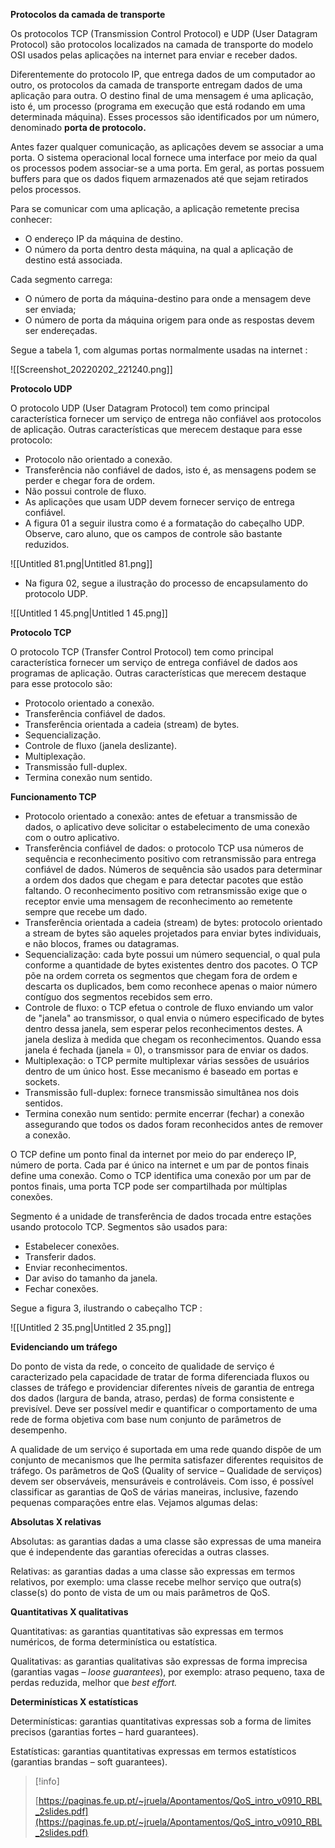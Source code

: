 **Protocolos da camada de transporte**

Os protocolos TCP (Transmission Control Protocol) e UDP (User Datagram Protocol) são protocolos localizados na camada de transporte do modelo OSI usados pelas aplicações na internet para enviar e receber dados.

Diferentemente do protocolo IP, que entrega dados de um computador ao outro, os protocolos da camada de transporte entregam dados de uma aplicação para outra. O destino final de uma mensagem é uma aplicação, isto é, um processo (programa em execução que está rodando em uma determinada máquina). Esses processos são identificados por um número, denominado **porta de protocolo.**

Antes fazer qualquer comunicação, as aplicações devem se associar a uma porta. O sistema operacional local fornece uma interface por meio da qual os processos podem associar-se a uma porta. Em geral, as portas possuem buffers para que os dados fiquem armazenados até que sejam retirados pelos processos.

Para se comunicar com uma aplicação, a aplicação remetente precisa conhecer:

- O endereço IP da máquina de destino.
- O número da porta dentro desta máquina, na qual a aplicação de destino está associada.

Cada segmento carrega:

- O número de porta da máquina-destino para onde a mensagem deve ser enviada;
- O número de porta da máquina origem para onde as respostas devem ser endereçadas.

Segue a tabela 1, com algumas portas normalmente usadas na internet :

![[Screenshot_20220202_221240.png]]

**Protocolo UDP**

O protocolo UDP (User Datagram Protocol) tem como principal característica fornecer um serviço de entrega não confiável aos protocolos de aplicação. Outras características que merecem destaque para esse protocolo:

- Protocolo não orientado a conexão.
- Transferência não confiável de dados, isto é, as mensagens podem se perder e chegar fora de ordem.
- Não possui controle de fluxo.
- As aplicações que usam UDP devem fornecer serviço de entrega confiável.
- A figura 01 a seguir ilustra como é a formatação do cabeçalho UDP. Observe, caro aluno, que os campos de controle são bastante reduzidos.

![[Untitled 81.png|Untitled 81.png]]

- Na figura 02, segue a ilustração do processo de encapsulamento do protocolo UDP.

![[Untitled 1 45.png|Untitled 1 45.png]]

**Protocolo TCP**

O protocolo TCP (Transfer Control Protocol) tem como principal característica fornecer um serviço de entrega confiável de dados aos programas de aplicação. Outras características que merecem destaque para esse protocolo são:

- Protocolo orientado a conexão.
- Transferência confiável de dados.
- Transferência orientada a cadeia (stream) de bytes.
- Sequencialização.
- Controle de fluxo (janela deslizante).
- Multiplexação.
- Transmissão full-duplex.
- Termina conexão num sentido.

**Funcionamento TCP**

- Protocolo orientado a conexão: antes de efetuar a transmissão de dados, o aplicativo deve solicitar o estabelecimento de uma conexão com o outro aplicativo.
- Transferência confiável de dados: o protocolo TCP usa números de sequência e reconhecimento positivo com retransmissão para entrega confiável de dados. Números de sequência são usados para determinar a ordem dos dados que chegam e para detectar pacotes que estão faltando. O reconhecimento positivo com retransmissão exige que o receptor envie uma mensagem de reconhecimento ao remetente sempre que recebe um dado.
- Transferência orientada a cadeia (stream) de bytes: protocolo orientado a stream de bytes são aqueles projetados para enviar bytes individuais, e não blocos, frames ou datagramas.
- Sequencialização: cada byte possui um número sequencial, o qual pula conforme a quantidade de bytes existentes dentro dos pacotes. O TCP põe na ordem correta os segmentos que chegam fora de ordem e descarta os duplicados, bem como reconhece apenas o maior número contíguo dos segmentos recebidos sem erro.
- Controle de fluxo: o TCP efetua o controle de fluxo enviando um valor de "janela" ao transmissor, o qual envia o número especificado de bytes dentro dessa janela, sem esperar pelos reconhecimentos destes. A janela desliza à medida que chegam os reconhecimentos. Quando essa janela é fechada (janela = 0), o transmissor para de enviar os dados.
- Multiplexação: o TCP permite multiplexar várias sessões de usuários dentro de um único host. Esse mecanismo é baseado em portas e sockets.
- Transmissão full-duplex: fornece transmissão simultânea nos dois sentidos.
- Termina conexão num sentido: permite encerrar (fechar) a conexão assegurando que todos os dados foram reconhecidos antes de remover a conexão.

O TCP define um ponto final da internet por meio do par endereço IP, número de porta. Cada par é único na internet e um par de pontos finais define uma conexão. Como o TCP identifica uma conexão por um par de pontos finais, uma porta TCP pode ser compartilhada por múltiplas conexões.

Segmento é a unidade de transferência de dados trocada entre estações usando protocolo TCP. Segmentos são usados para:

- Estabelecer conexões.
- Transferir dados.
- Enviar reconhecimentos.
- Dar aviso do tamanho da janela.
- Fechar conexões.

Segue a figura 3, ilustrando o cabeçalho TCP :

![[Untitled 2 35.png|Untitled 2 35.png]]

**Evidenciando um tráfego**

Do ponto de vista da rede, o conceito de qualidade de serviço é caracterizado pela capacidade de tratar de forma diferenciada fluxos ou classes de tráfego e providenciar diferentes níveis de garantia de entrega dos dados (largura de banda, atraso, perdas) de forma consistente e previsível. Deve ser possível medir e quantificar o comportamento de uma rede de forma objetiva com base num conjunto de parâmetros de desempenho.

A qualidade de um serviço é suportada em uma rede quando dispõe de um conjunto de mecanismos que lhe permita satisfazer diferentes requisitos de tráfego. Os parâmetros de QoS (Quality of service – Qualidade de serviços) devem ser observáveis, mensuráveis e controláveis. Com isso, é possível classificar as garantias de QoS de várias maneiras, inclusive, fazendo pequenas comparações entre elas. Vejamos algumas delas:

**Absolutas X relativas**

Absolutas: as garantias dadas a uma classe são expressas de uma maneira que é independente das garantias oferecidas a outras classes.

Relativas: as garantias dadas a uma classe são expressas em termos relativos, por exemplo: uma classe recebe melhor serviço que outra(s) classe(s) do ponto de vista de um ou mais parâmetros de QoS.

**Quantitativas X qualitativas**

Quantitativas: as garantias quantitativas são expressas em termos numéricos, de forma determinística ou estatística.

Qualitativas: as garantias qualitativas são expressas de forma imprecisa (garantias vagas – _loose guarantees_), por exemplo: atraso pequeno, taxa de perdas reduzida, melhor que _best effort._

**Determinísticas X estatísticas**

Determinísticas: garantias quantitativas expressas sob a forma de limites precisos (garantias fortes – hard guarantees).

Estatísticas: garantias quantitativas expressas em termos estatísticos (garantias brandas – soft guarantees).

> [!info]  
>  
> [https://paginas.fe.up.pt/~jruela/Apontamentos/QoS_intro_v0910_RBL_2slides.pdf](https://paginas.fe.up.pt/~jruela/Apontamentos/QoS_intro_v0910_RBL_2slides.pdf)